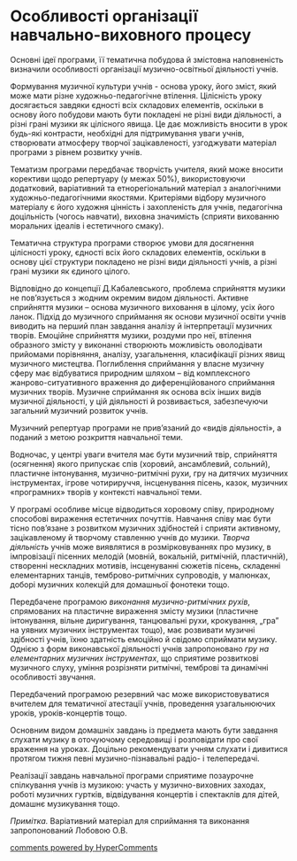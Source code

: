 <div id="hypercomments_widget" class="js-hypercomments-widget invisible"></div>

Особливості організації навчально-виховного процесу
=============================================


Основні ідеї програми, її тематична побудова й змістовна наповненість визначили особливості організації музично-освітньої діяльності учнів.


Формування музичної культури учнів -  основа уроку, його зміст, який може мати різне художньо-педагогічне втілення. Цілісність уроку досягається завдяки єдності всіх складових елементів, оскільки в основу його побудови мають бути покладені не різні види діяльності, а різні грані музики як цілісного явища. Це дає можливість вносити в урок будь-які контрасти, необхідні для підтримування уваги учнів, створювати атмосферу творчої зацікавленості, узгоджувати матеріал програми з рівнем розвитку учнів. 


Тематизм програми передбачає творчість учителя, який може вносити  корективи щодо репертуару (у межах 50%), використовуючи додатковий, варіативний та етнорегіональний матеріал з аналогічними художньо-педагогічними якостями. Критеріями відбору  музичного матеріалу є його художня цінність і захопленість для учнів, педагогічна доцільність (чогось навчати), виховна значимість (сприяти вихованню моральних ідеалів і естетичного смаку).


Тематична структура  програми створює умови для досягнення цілісності уроку, єдності  всіх його складових елементів, оскільки  в основу цієї структури покладено не різні  види діяльності учнів, а  різні грані музики як єдиного цілого.


Відповідно до концепції Д.Кабалевського,  проблема  сприйняття  музики не пов’язується з жодним окремим  видом діяльності. Активне сприйняття  музики – основа музичного виховання в цілому, усіх його  ланок. Підхід до музичного сприймання як основи музичної освіти учнів виводить на перший план завдання аналізу  й інтерпретації музичних творів. Емоційне сприйняття музики, роздуми про неї, втілення образного змісту у виконанні створюють можливість оволодівати прийомами порівняння, аналізу, узагальнення, класифікації різних явищ музичного мистецтва. Поглиблення сприймання у власне музичну сферу має відбуватися природним  шляхом – від комплексного жанрово-ситуативного враження до диференційованого сприймання музичних творів. Музичне сприймання як основа всіх інших видів музичної діяльності, у цій діяльності й розвивається, забезпечуючи загальний музичний розвиток учнів.


Музичний репертуар програми не прив’язаний до «видів діяльності», а поданий з метою розкриття навчальної теми. 


Водночас, у центрі уваги  вчителя має бути музичний твір, сприйняття  (осягнення) якого припускає спів  (хоровий, ансамблевий, сольний), пластичне інтонування, музично-ритмічні рухи, гру на дитячих музичних інструментах, ігрове  чотирируччя, інсценування пісень, казок, музичних «програмних» творів у контексті навчальної теми. 


У програмі особливе місце відводиться хоровому співу, природному способові  вираження естетичних почуттів. Навчання співу має бути тісно пов’язане з розвитком музичних здібностей і сприяти активному, зацікавленому й творчому ставленню учнів до музики. <i>Творча діяльність</i> учнів може виявлятися в розмірковуваннях про музику, в імпровізації пісенних мелодій (мовній, вокальній, ритмічній, пластичній), створенні нескладних мотивів, інсценуванні сюжетів пісень, складенні елементарних танців,  темброво-ритмічних супроводів, у малюнках, доборі музичних колекцій для домашньої фонотеки тощо. 


Передбачене програмою <i>виконання музично-ритмічних рухів</i>, спрямованих на пластичне вираження змісту музики (пластичне інтонування, вільне диригування, танцювальні рухи, крокування, „гра” на уявних музичних інструментах тощо), має розвивати музичні здібності учнів, їхню здатність емоційно й свідомо сприймати музику. Однією з форм виконавської діяльності учнів запропоновано <i>гру на елементарних музичних інструментах</i>, що сприятиме розвиткові музичного слуху, уміння розрізняти ритмічні, темброві та динамічні особливості звучання. 


Передбачений програмою резервний час може використовуватися вчителем для тематичної атестації учнів, проведення узагальнюючих уроків,  уроків-концертів тощо.


Основним видом домашніх завдань із  предмета мають бути завдання слухати музику в оточуючому середовищі і розповідати про свої враження на уроках. Доцільно рекомендувати учням слухати і дивитися протягом тижня певні музично-пізнавальні радіо- і телепередачі.


Реалізації завдань навчальної програми сприятиме  позаурочне спілкування  учнів із музикою:  участь  у музично-виховних заходах, роботі  музичних гуртків, відвідування концертів і спектаклів для дітей,  домашнє музикування тощо. 

<i>Примітка.</i> Варіативний матеріал для сприймання та виконання запропонований Лобовою О.В.

<div class="js-hypercomments-container">
<a href="http://hypercomments.com" class="hc-link" title="comments widget">comments powered by HyperComments</a>
</div>